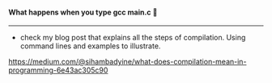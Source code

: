 
#### What happens when you type gcc main.c   🤖
------------------------  

- check my blog post that explains all the steps of compilation. Using command lines and examples to illustrate.

https://medium.com/@sihambadyine/what-does-compilation-mean-in-programming-6e43ac305c90
